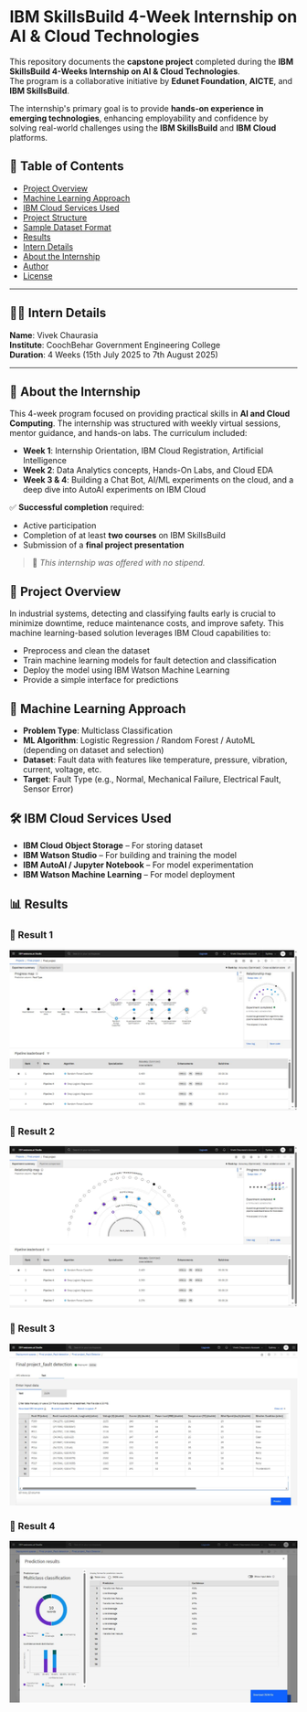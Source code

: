 # IBM SkillsBuild 4-Week Internship on AI & Cloud Technologies

This repository documents the **capstone project** completed during the **IBM SkillsBuild 4-Weeks Internship on AI & Cloud Technologies**.  
The program is a collaborative initiative by **Edunet Foundation**, **AICTE**, and **IBM SkillsBuild**.

The internship's primary goal is to provide **hands-on experience in emerging technologies**, enhancing employability and confidence by solving real-world challenges using the **IBM SkillsBuild** and **IBM Cloud** platforms.

## 📑 Table of Contents

- [Project Overview](#project-overview)
- [Machine Learning Approach](#machine-learning-approach)
- [IBM Cloud Services Used](#ibm-cloud-services-used)
- [Project Structure](#project-structure)
- [Sample Dataset Format](#sample-dataset-format)
- [Results](#results)
- [Intern Details](#intern-details)
- [About the Internship](#about-the-internship)
- [Author](#author)
- [License](#license)

---

## 👨‍💻 Intern Details

**Name**: Vivek Chaurasia  
**Institute**: CoochBehar Government Engineering College  
**Duration**: 4 Weeks (15th July 2025 to 7th August 2025)

---

## 📖 About the Internship

This 4-week program focused on providing practical skills in **AI and Cloud Computing**. The internship was structured with weekly virtual sessions, mentor guidance, and hands-on labs. The curriculum included:

- **Week 1**: Internship Orientation, IBM Cloud Registration, Artificial Intelligence  
- **Week 2**: Data Analytics concepts, Hands-On Labs, and Cloud EDA  
- **Week 3 & 4**: Building a Chat Bot, AI/ML experiments on the cloud, and a deep dive into AutoAI experiments on IBM Cloud

✅ **Successful completion** required:
- Active participation  
- Completion of at least **two courses** on IBM SkillsBuild  
- Submission of a **final project presentation**

> 📝 _This internship was offered with no stipend._
> 
## 🚀 Project Overview

In industrial systems, detecting and classifying faults early is crucial to minimize downtime, reduce maintenance costs, and improve safety. This machine learning-based solution leverages IBM Cloud capabilities to:

- Preprocess and clean the dataset
- Train machine learning models for fault detection and classification
- Deploy the model using IBM Watson Machine Learning
- Provide a simple interface for predictions

## 🧠 Machine Learning Approach

- **Problem Type**: Multiclass Classification
- **ML Algorithm**: Logistic Regression / Random Forest / AutoML (depending on dataset and selection)
- **Dataset**: Fault data with features like temperature, pressure, vibration, current, voltage, etc.
- **Target**: Fault Type (e.g., Normal, Mechanical Failure, Electrical Fault, Sensor Error)

## 🛠️ IBM Cloud Services Used

- **IBM Cloud Object Storage** – For storing dataset
- **IBM Watson Studio** – For building and training the model
- **IBM AutoAI / Jupyter Notebook** – For model experimentation
- **IBM Watson Machine Learning** – For model deployment

## 📊 Results

### 🔹 Result 1
![Result 1](Result%201%20Screenshot.JPG)

### 🔹 Result 2
![Result 2](Result%202%20Screenshot.JPG)

### 🔹 Result 3
![Result 3](Result%203%20Screenshot.JPG)

### 🔹 Result 4
![Result 4](Result%204%20Screenshot.JPG)

